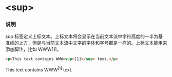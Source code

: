 # &lt;sup&gt;

### 说明
sup 标签定义上标文本。上标文本将会显示在当前文本流中字符高度的一半为基准线的上方，但是与当前文本流中文字的字体和字号都是一样的。上标文本能用来添加脚注，比如 WWW[1]。

```html
<p>This text contains WWW<sup>[1]</sup> text.</p>
```
<p>This text contains WWW<sup>[1]</sup> text.</p>
